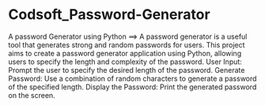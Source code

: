 # Codsoft_Password-Generator
A password Generator using Python
==> A password generator is a useful tool that generates strong and random passwords for users. This project aims to create a password generator application using Python, allowing users to specify the length and complexity of the password. User Input: Prompt the user to specify the desired length of the password. Generate Password: Use a combination of random characters to generate a password of the specified length. Display the Password: Print the generated password on the screen.
